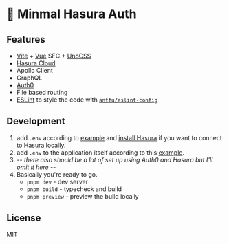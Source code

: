 # :mechanical_arm: Minmal Hasura Auth

## Features

- [Vite](https://vitejs.dev/) + [Vue](https://vuejs.org/) SFC + [UnoCSS](https://unocss.dev/)
- [Hasura Cloud](https://hasura.io/)
- Apollo Client
- GraphQL
- [Auth0](https://auth0.com/)
- File based routing
- [ESLint](https://eslint.org/) to style the code with [`antfu/eslint-config`](https://github.com/antfu/eslint-config)

## Development

1. add `.env` according to [example](https://github.com/e3stpavel/minimal-hasura-auth/blob/main/db/.env.example) and [install Hasura]() if you want to connect to Hasura locally.
2. add `.env` to the application itself according to this [example](https://github.com/e3stpavel/minimal-hasura-auth/blob/main/.env.example).
3. _-- there also should be a lot of set up using Auth0 and Hasura but I'll omit it here --_
4. Basically you're ready to go. 
   - `pnpm dev` - dev server
   - `pnpm build` - typecheck and build
   - `pnpm preview` - preview the build locally

## License
MIT
